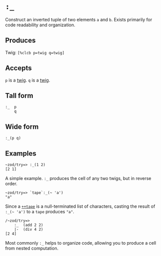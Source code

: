 `:_`
====

Construct an inverted tuple of two elements `a` and `b`. Exists primarily
for code readability and organization.

Produces
--------

Twig: `[%clcb p=twig q=twig]`

Accepts
-------

`p` is a [twig](). `q` is a [twig]().

Tall form
---------

    :_  p
        q

Wide form
---------

    :_(p q)

Examples
--------

    ~zod/try=> :_(1 2)
    [2 1]

A simple example. `:_` produces the cell of any two twigs, but in
reverse order.

    ~zod/try=> `tape`:_(~ 'a')
    "a"

Since a [`++tape`]() is a null-terminated list of characters, casting
the result of `:_(~ 'a')` to a `tape` produces `"a"`.

    /~zod/try=> 
        :_  (add 2 2)
        |-  (div 4 2)
    [2 4]

Most commonly `:_` helps to organize code, allowing you to produce a
cell from nested computation.
